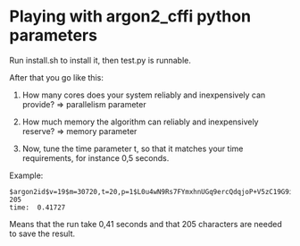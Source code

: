 # Playing with argon2_cffi python parameters

Run install.sh to install it,
then test.py is runnable.

After that you go like this:

1) How many cores does your system reliably
and inexpensively can provide? => parallelism parameter

2) How much memory the algorithm can reliably and inexpensively
reserve? => memory parameter

3) Now, tune the time parameter t, so that it matches your 
time requirements, for instance 0,5 seconds.

Example:
```
$argon2id$v=19$m=30720,t=20,p=1$L0u4wN9Rs7FYmxhnUGq9ercQdqjoP+V5zC19G9ip6snl5M6qZ7Of3wTVeyJGiS0/lke7YFvn2rmWHvUB029r3A$mMPa22xBDehRLg6W4S3eS4pYxPEW93k82/lOUDq/146Ht56XhM0gMB7M3/Ad1GtgQOMxXf/tiPaJWdw7Syd5kQ
205
time:  0.41727
```

Means that the run take 0,41 seconds and that 205 characters are needed
to save the result.



